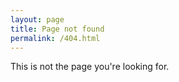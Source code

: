```yaml
---
layout: page
title: Page not found
permalink: /404.html
---
```


This is not the page you're looking for.
